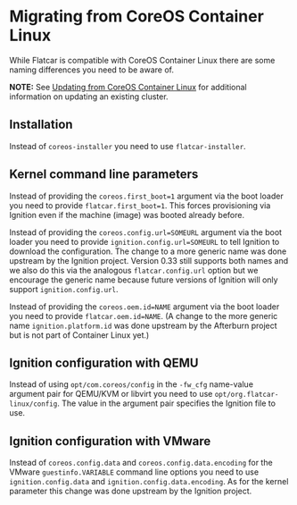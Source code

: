 # Migrating from CoreOS Container Linux

While Flatcar is compatible with CoreOS Container Linux there are some naming differences you need to be aware of.

**NOTE:** See [Updating from CoreOS Container Linux](https://docs.flatcar-linux.org/os/update-from-container-linux/)
for additional information on updating an existing cluster.

## Installation

Instead of `coreos-installer` you need to use `flatcar-installer`.

## Kernel command line parameters

Instead of providing the `coreos.first_boot=1` argument via the boot loader you need to provide `flatcar.first_boot=1`.
This forces provisioning via Ignition even if the machine (image) was booted already before.

Instead of providing the `coreos.config.url=SOMEURL` argument via the boot loader you need to provide `ignition.config.url=SOMEURL`
to tell Ignition to download the configuration.
The change to a more generic name was done upstream by the Ignition project. Version 0.33 still supports both names and we
also do this via the analogous `flatcar.config.url` option but we encourage the generic name because future versions of Ignition
will only support `ignition.config.url`.

Instead of providing the `coreos.oem.id=NAME` argument via the boot loader you need to provide `flatcar.oem.id=NAME`.
(A change to the more generic name `ignition.platform.id` was done upstream by the Afterburn project but is not part of Container Linux yet.)

## Ignition configuration with QEMU

Instead of using `opt/com.coreos/config` in the `-fw_cfg` name-value argument pair for QEMU/KVM or libvirt you need to use `opt/org.flatcar-linux/config`.
The value in the argument pair specifies the Ignition file to use.

## Ignition configuration with VMware

Instead of `coreos.config.data` and `coreos.config.data.encoding` for the VMware `guestinfo.VARIABLE` command line options you need
to use `ignition.config.data` and `ignition.config.data.encoding`.
As for the kernel parameter this change was done upstream by the Ignition project.
